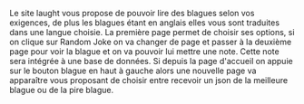 Le site laught vous propose de pouvoir lire des blagues selon vos exigences, de plus les blagues étant en anglais elles vous sont traduites dans une langue choisie.
La première page permet de choisir ses options, si on clique sur Random Joke on va changer de page et passer à la deuxième page pour voir la blague et on va pouvoir lui mettre une note.
Cette note sera intégrée à une base de données.
Si depuis la page d'accueil on appuie sur le bouton blague en haut à gauche alors une nouvelle page va apparaître vous proposant de choisir entre recevoir un json de la meilleure blague ou de la pire blague.
